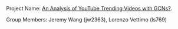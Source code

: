 Project Name:  [An Analysis of YouTube Trending Videos with GCNs?](https://github.com/jwang115/ORIE-5741-YouTube-Analysis).

Group Members: Jeremy Wang (jw2363), Lorenzo Vettimo (ls769)
